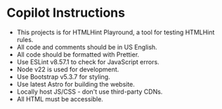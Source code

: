 # Copilot Instructions

- This projects is for HTMLHint Playround, a tool for testing HTMLHint rules.
- All code and comments should be in US English.
- All code should be formatted with Prettier.
- Use ESLint v8.57.1 to check for JavaScript errors.
- Node v22 is used for development.
- Use Bootstrap v5.3.7 for styling.
- Use latest Astro for building the website.
- Locally host JS/CSS - don't use third-party CDNs.
- All HTML must be accessible.
